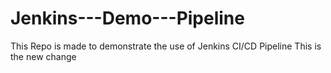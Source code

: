 # Jenkins---Demo---Pipeline
This Repo is made to demonstrate the use of Jenkins CI/CD Pipeline
This is the new change
